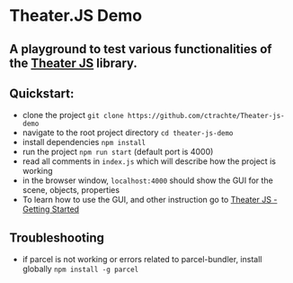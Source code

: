 # Theater.JS Demo
## A playground to test various functionalities of the [Theater JS](https://www.theatrejs.com/) library.

## Quickstart:
 - clone the project `git clone https://github.com/ctrachte/Theater-js-demo`
 - navigate to the root project directory `cd theater-js-demo`
 - install dependencies `npm install`
 - run the project `npm run start` (default port is 4000)
 - read all comments in `index.js` which will describe how the project is working
 - in the browser window, `localhost:4000` should show the GUI for the scene, objects, properties
 - To learn how to use the GUI, and other instruction go to  [Theater JS - Getting Started](https://docs.theatrejs.com/getting-started/#video-tutorial)

## Troubleshooting
- if parcel is not working or errors related to parcel-bundler, install globally `npm install -g parcel`